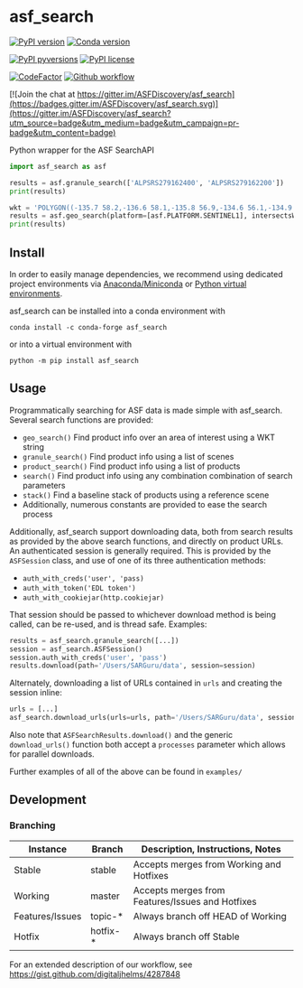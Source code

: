 # asf_search

[![PyPI version](https://img.shields.io/pypi/v/asf_search.svg)](https://pypi.python.org/pypi/asf_search/)
[![Conda version](https://img.shields.io/conda/vn/conda-forge/asf_search)](https://anaconda.org/conda-forge/asf_search)

[![PyPI pyversions](https://img.shields.io/pypi/pyversions/asf_search.svg)](https://pypi.python.org/pypi/asf_search/)
[![PyPI license](https://img.shields.io/pypi/l/asf_search.svg)](https://pypi.python.org/pypi/asf_search/)

[![CodeFactor](https://www.codefactor.io/repository/github/asfadmin/discovery-asf_search/badge)](https://www.codefactor.io/repository/github/asfadmin/discovery-asf_search)
[![Github workflow](https://github.com/asfadmin/asf_search/actions/workflows/run-pytest.yml/badge.svg)](https://github.com/asfadmin/Discovery-asf_search/actions/workflows/run-pytest.yml)

[![Join the chat at https://gitter.im/ASFDiscovery/asf_search](https://badges.gitter.im/ASFDiscovery/asf_search.svg)](https://gitter.im/ASFDiscovery/asf_search?utm_source=badge&utm_medium=badge&utm_campaign=pr-badge&utm_content=badge)

Python wrapper for the ASF SearchAPI

```python
import asf_search as asf

results = asf.granule_search(['ALPSRS279162400', 'ALPSRS279162200'])
print(results)

wkt = 'POLYGON((-135.7 58.2,-136.6 58.1,-135.8 56.9,-134.6 56.1,-134.9 58.0,-135.7 58.2))'
results = asf.geo_search(platform=[asf.PLATFORM.SENTINEL1], intersectsWith=wkt, maxResults=10)
print(results)
```

## Install

In order to easily manage dependencies, we recommend using dedicated project environments
via [Anaconda/Miniconda](https://docs.conda.io/projects/conda/en/latest/user-guide/install/index.html)
or [Python virtual environments](https://docs.python.org/3/tutorial/venv.html). 

asf_search can be installed into a conda environment with

```
conda install -c conda-forge asf_search
```

or into a virtual environment with

```
python -m pip install asf_search
```
## Usage

Programmatically searching for ASF data is made simple with asf_search. Several search functions are provided:
- `geo_search()` Find product info over an area of interest using a WKT string
- `granule_search()` Find product info using a list of scenes
- `product_search()` Find product info using a list of products
- `search()` Find product info using any combination combination of search parameters
- `stack()` Find a baseline stack of products using a reference scene
- Additionally, numerous constants are provided to ease the search process

Additionally, asf_search support downloading data, both from search results as provided by the above search functions, and directly on product URLs. An authenticated session is generally required. This is provided by the `ASFSession` class, and use of one of its three authentication methods:
- `auth_with_creds('user', 'pass)`
- `auth_with_token('EDL token')`
- `auth_with_cookiejar(http.cookiejar)`

That session should be passed to whichever download method is being called, can be re-used, and is thread safe. Examples:
```python
results = asf_search.granule_search([...])
session = asf_search.ASFSession()
session.auth_with_creds('user', 'pass')
results.download(path='/Users/SARGuru/data', session=session)
```
Alternately, downloading a list of URLs contained in `urls` and creating the session inline:
```python
urls = [...]
asf_search.download_urls(urls=urls, path='/Users/SARGuru/data', session=ASFSession().auth_with_token('EDL token'))
```

Also note that `ASFSearchResults.download()` and the generic `download_urls()` function both accept a `processes` parameter which allows for parallel downloads.

Further examples of all of the above can be found in `examples/`


## Development

### Branching

<table>
  <thead>
    <tr>
      <th>Instance</th>
      <th>Branch</th>
      <th>Description, Instructions, Notes</th>
    </tr>
  </thead>
  <tbody>
    <tr>
      <td>Stable</td>
      <td>stable</td>
      <td>Accepts merges from Working and Hotfixes</td>
    </tr>
    <tr>
      <td>Working</td>
      <td>master</td>
      <td>Accepts merges from Features/Issues and Hotfixes</td>
    </tr>
    <tr>
      <td>Features/Issues</td>
      <td>topic-*</td>
      <td>Always branch off HEAD of Working</td>
    </tr>
    <tr>
      <td>Hotfix</td>
      <td>hotfix-*</td>
      <td>Always branch off Stable</td>
    </tr>
  </tbody>
</table>

For an extended description of our workflow, see https://gist.github.com/digitaljhelms/4287848
